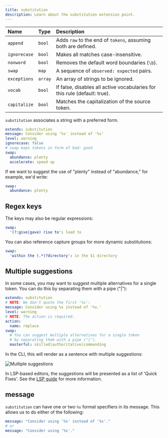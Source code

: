 ```yaml
---
title: substitution
description: Learn about the substitution extension point.
---
```


<script>
    import Alert from '$lib/components/Alert.svelte';
</script>

| Name         | Type    | Description                                                               |
| :----------- | :------ | :------------------------------------------------------------------------ |
| `append`     | `bool`  | Adds `raw` to the end of `tokens`, assuming both are defined.             |
| `ignorecase` | `bool`  | Makes all matches case-insensitive.                                       |
| `nonword`    | `bool`  | Removes the default word boundaries \(`\b`\).                             |
| `swap`       | `map`   | A sequence of `observed: expected` pairs.                                 |
| `exceptions` | `array` | An array of strings to be ignored.                                        |
| `vocab`      | `bool`  | If false, disables all active vocabularies for this rule (default: true). |
| `capitalize` | `bool`  | Matches the capitalization of the source token.                           |

`substitution` associates a string with a preferred form.

```yaml
extends: substitution
message: Consider using '%s' instead of '%s'
level: warning
ignorecase: false
# swap maps tokens in form of bad: good
swap:
  abundance: plenty
  accelerate: speed up
```

If we want to suggest the use of "plenty" instead of "abundance," for example,
we'd write:

```yaml
swap:
  abundance: plenty
```

## Regex keys

The keys may also be regular expressions:

```yaml
swap:
  '(?:give|gave) rise to': lead to
```

You can also reference capture groups for more dynamic substitutions:

```yaml
swap:
  'within the (.*)?directory': in the $1 directory
```

## Multiple suggestions

In some cases, you may want to suggest multiple alternatives for a single
token. You can do this by separating them with a pipe ("|"):

```yaml
extends: substitution
# NOTE: We don't quote the first '%s':
message: Consider using %s instead of '%s.'
level: warning
# NOTE: The action is required.
action:
  name: replace
swap:
  # You can suggest multiple alternatives for a single token
  # by separating them with a pipe ("|").
  masterful: skilled|authoritative|commanding
```

In the CLI, this will render as a sentence with multiple suggestions:

![Multiple suggestions](/media/pipe.png)

In LSP-based editors, the suggestions will be presented as a list of
'Quick Fixes'. See the [LSP guide][1] for more information.

## message

`substitution` can have one or two `%s` format specifiers in its message. This
allows us to do either of the following:

```yaml
message: "Consider using '%s' instead of '%s'."
# or
message: "Consider using '%s'."
```

[1]: /docs/guides/lsp

